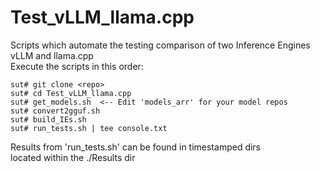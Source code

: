 # Test_vLLM_llama.cpp
Scripts which automate the testing comparison of two Inference Engines vLLM and llama.cpp  
Execute the scripts in this order: 
```
sut# git clone <repo>
sut# cd Test_vLLM_llama.cpp    
sut# get_models.sh  <-- Edit 'models_arr' for your model repos  
sut# convert2gguf.sh    
sut# build_IEs.sh  
sut# run_tests.sh | tee console.txt  
```
Results from 'run_tests.sh' can be found in timestamped dirs  
located within the ./Results dir  
